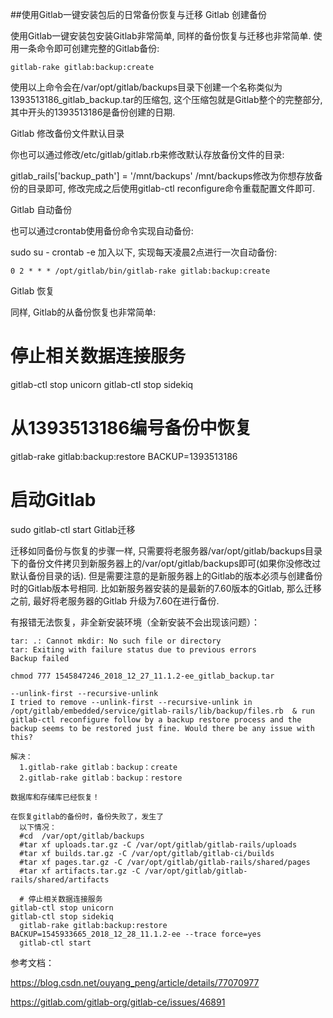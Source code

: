 ##使用Gitlab一键安装包后的日常备份恢复与迁移
Gitlab 创建备份

使用Gitlab一键安装包安装Gitlab非常简单, 同样的备份恢复与迁移也非常简单. 使用一条命令即可创建完整的Gitlab备份:

	gitlab-rake gitlab:backup:create
使用以上命令会在/var/opt/gitlab/backups目录下创建一个名称类似为1393513186_gitlab_backup.tar的压缩包, 这个压缩包就是Gitlab整个的完整部分, 其中开头的1393513186是备份创建的日期.

Gitlab 修改备份文件默认目录

你也可以通过修改/etc/gitlab/gitlab.rb来修改默认存放备份文件的目录:

gitlab_rails['backup_path'] = '/mnt/backups'
/mnt/backups修改为你想存放备份的目录即可, 修改完成之后使用gitlab-ctl reconfigure命令重载配置文件即可.

Gitlab 自动备份

也可以通过crontab使用备份命令实现自动备份:

sudo su -
crontab -e
加入以下, 实现每天凌晨2点进行一次自动备份:

	0 2 * * * /opt/gitlab/bin/gitlab-rake gitlab:backup:create
Gitlab 恢复

同样, Gitlab的从备份恢复也非常简单:

# 停止相关数据连接服务
gitlab-ctl stop unicorn
gitlab-ctl stop sidekiq

# 从1393513186编号备份中恢复
gitlab-rake gitlab:backup:restore BACKUP=1393513186

# 启动Gitlab
sudo gitlab-ctl start
Gitlab迁移

迁移如同备份与恢复的步骤一样, 只需要将老服务器/var/opt/gitlab/backups目录下的备份文件拷贝到新服务器上的/var/opt/gitlab/backups即可(如果你没修改过默认备份目录的话). 但是需要注意的是新服务器上的Gitlab的版本必须与创建备份时的Gitlab版本号相同. 比如新服务器安装的是最新的7.60版本的Gitlab, 那么迁移之前, 最好将老服务器的Gitlab 升级为7.60在进行备份.

有报错无法恢复，非全新安装环境（全新安装不会出现该问题）：

```
tar: .: Cannot mkdir: No such file or directory
tar: Exiting with failure status due to previous errors
Backup failed
```

```
chmod 777 1545847246_2018_12_27_11.1.2-ee_gitlab_backup.tar

--unlink-first --recursive-unlink
I tried to remove --unlink-first --recursive-unlink in /opt/gitlab/embedded/service/gitlab-rails/lib/backup/files.rb  & run gitlab-ctl reconfigure follow by a backup restore process and the backup seems to be restored just fine. Would there be any issue with this?

解决： 
  1.gitlab-rake gitlab：backup：create 
  2.gitlab-rake gitlab：backup：restore   

数据库和存储库已经恢复！   

在恢复gitlab的备份时，备份失败了，发生了
  以下情况：
  #cd  /var/opt/gitlab/backups 
  #tar xf uploads.tar.gz -C /var/opt/gitlab/gitlab-rails/uploads 
  #tar xf builds.tar.gz -C /var/opt/gitlab/gitlab-ci/builds 
  #tar xf pages.tar.gz -C /var/opt/gitlab/gitlab-rails/shared/pages 
  #tar xf artifacts.tar.gz -C /var/opt/gitlab/gitlab-rails/shared/artifacts
  
  # 停止相关数据连接服务
gitlab-ctl stop unicorn
gitlab-ctl stop sidekiq
  gitlab-rake gitlab:backup:restore BACKUP=1545933665_2018_12_28_11.1.2-ee --trace force=yes
  gitlab-ctl start
```





参考文档：

https://blog.csdn.net/ouyang_peng/article/details/77070977

https://gitlab.com/gitlab-org/gitlab-ce/issues/46891

